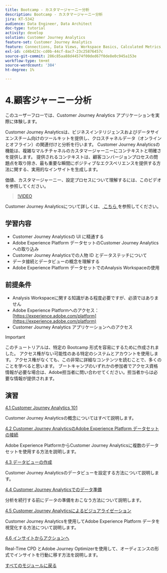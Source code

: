 ```yaml
---
title: Bootcamp - カスタマージャーニー分析
description: Bootcamp - カスタマージャーニー分析
jira: KT-5342
audience: Data Engineer, Data Architect
doc-type: tutorial
activity: develop
solution: Customer Journey Analytics
feature-set: Customer Journey Analytics
feature: Connections, Data Views, Workspace Basics, Calculated Metrics, Visualizations, Audiences
exl-id: cd4b423c-cd0b-44cf-8ac7-23c25876457c
source-git-commit: 286c85aa88d44574f00ded67f0de8e0c945a153e
workflow-type: tm+mt
source-wordcount: '384'
ht-degree: 1%

---
```


# 4.顧客ジャーニー分析

このユーザーフローでは、Customer Journey Analytics アプリケーションを実際に体験します。

Customer Journey Analyticsは、ビジネスインテリジェンスおよびデータサイエンスチーム向けのツールキットを提供し、クロスチャネルデータ（オンラインとオフライン）の関連付けと分析を行います。 Customer Journey Analyticsの機能は、複雑なマルチチャネルのカスタマージャーニーにコンテキストと明確さを提供します。 提供されるコンテキストは、顧客コンバージョンプロセスの問題点を取り除き、最も重要な瞬間にポジティブなエクスペリエンスを提供する方法に関する、実用的なインサイトを生成します。

価値、カスタマージャーニー、設定プロセスについて理解するには、このビデオを参照してください。

>[!VIDEO](https://video.tv.adobe.com/v/327188?quality=12&learn=on&enablevpops)

Customer Journey Analyticsについて詳しくは、[ こちら ](https://spark.adobe.com/page/t62eiRu9l6iWJ/) を参照してください。

## 学習内容

- Customer Journey Analyticsの UI に精通する
- Adobe Experience Platform データセットのCustomer Journey Analyticsへの取り込み
- Customer Journey Analyticsでの人物 ID とデータステッチについて
- データ接続とデータビューの概念を理解する
- Adobe Experience Platform データセットでのAnalysis Workspaceの使用

## 前提条件

- Analysis Workspaceに関する知識がある程度必要ですが、必須ではありません
- Adobe Experience Platformへのアクセス：[https://experience.adobe.com/platform](https://experience.adobe.com/platform)
- Customer Journey Analytics アプリケーションへのアクセス

>[!IMPORTANT]
>
>このチュートリアルは、特定の Bootcamp 形式を容易にするために作成されました。 アクセス権がない可能性のある特定のシステムとアカウントを使用します。 アクセス権がなくても、この非常に詳細なコンテンツを読むことで、多くのことを学べると思います。 ブートキャンプのいずれかの参加者でアクセス資格情報が必要な場合は、Adobe担当者に問い合わせてください。担当者からは必要な情報が提供されます。

## 演習

[4.1 Customer Journey Analytics 101](./ex1.md)

Customer Journey Analyticsの概念についてはすべて説明します。

[4.2 Customer Journey AnalyticsのAdobe Experience Platform データセットの接続](./ex2.md)

Adobe Experience PlatformからCustomer Journey Analyticsに複数のデータセットを使用する方法を説明します。

[4.3 データビューの作成](./ex3.md)

Customer Journey Analyticsのデータビューを設定する方法について説明します。

[4.4 Customer Journey Analyticsでのデータ準備](./ex4.md)

分析を続行する前にデータの準備をおこなう方法について説明します。

[4.5 Customer Journey Analyticsによるビジュアライゼーション](./ex5.md)

Customer Journey Analyticsを使用してAdobe Experience Platform データを視覚化する方法について説明します。

[4.6 インサイトからアクションへ](./ex6.md)

Real-Time CPD とAdobe Journey Optimizerを使用して、オーディエンスの形式でインサイトを行動に移す方法を説明します。

[すべてのモジュールに戻る](../../overview.md)
